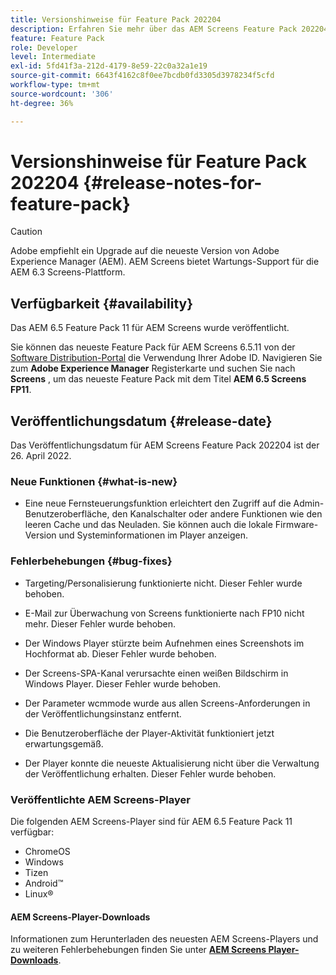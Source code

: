 ```yaml
---
title: Versionshinweise für Feature Pack 202204
description: Erfahren Sie mehr über das AEM Screens Feature Pack 202204, das am 26. April 2022 veröffentlicht wurde.
feature: Feature Pack
role: Developer
level: Intermediate
exl-id: 5fd41f3a-212d-4179-8e59-22c0a32a1e19
source-git-commit: 6643f4162c8f0ee7bcdb0fd3305d3978234f5cfd
workflow-type: tm+mt
source-wordcount: '306'
ht-degree: 36%

---
```


# Versionshinweise für Feature Pack 202204 {#release-notes-for-feature-pack}

>[!CAUTION]
>Adobe empfiehlt ein Upgrade auf die neueste Version von Adobe Experience Manager (AEM). AEM Screens bietet Wartungs-Support für die AEM 6.3 Screens-Plattform.

## Verfügbarkeit {#availability}

Das AEM 6.5 Feature Pack 11 für AEM Screens wurde veröffentlicht.

Sie können das neueste Feature Pack für AEM Screens 6.5.11 von der [Software Distribution-Portal](https://experience.adobe.com/#/downloads/content/software-distribution/en/aem.html) die Verwendung Ihrer Adobe ID. Navigieren Sie zum **Adobe Experience Manager** Registerkarte und suchen Sie nach **Screens** , um das neueste Feature Pack mit dem Titel **AEM 6.5 Screens FP11**.

## Veröffentlichungsdatum {#release-date}

Das Veröffentlichungsdatum für AEM Screens Feature Pack 202204 ist der 26. April 2022.

### Neue Funktionen {#what-is-new}

* Eine neue Fernsteuerungsfunktion erleichtert den Zugriff auf die Admin-Benutzeroberfläche, den Kanalschalter oder andere Funktionen wie den leeren Cache und das Neuladen. Sie können auch die lokale Firmware-Version und Systeminformationen im Player anzeigen.

### Fehlerbehebungen {#bug-fixes}

* Targeting/Personalisierung funktionierte nicht. Dieser Fehler wurde behoben.

* E-Mail zur Überwachung von Screens funktionierte nach FP10 nicht mehr. Dieser Fehler wurde behoben.

* Der Windows Player stürzte beim Aufnehmen eines Screenshots im Hochformat ab. Dieser Fehler wurde behoben.

* Der Screens-SPA-Kanal verursachte einen weißen Bildschirm in Windows Player. Dieser Fehler wurde behoben.

* Der Parameter wcmmode wurde aus allen Screens-Anforderungen in der Veröffentlichungsinstanz entfernt.

* Die Benutzeroberfläche der Player-Aktivität funktioniert jetzt erwartungsgemäß.

* Der Player konnte die neueste Aktualisierung nicht über die Verwaltung der Veröffentlichung erhalten. Dieser Fehler wurde behoben.

### Veröffentlichte AEM Screens-Player

Die folgenden AEM Screens-Player sind für AEM 6.5 Feature Pack 11 verfügbar:

* ChromeOS
* Windows
* Tizen
* Android™
* Linux®

#### AEM Screens-Player-Downloads 

Informationen zum Herunterladen des neuesten AEM Screens-Players und zu weiteren Fehlerbehebungen finden Sie unter **[AEM Screens Player-Downloads](https://download.macromedia.com/screens/index.html)**.

